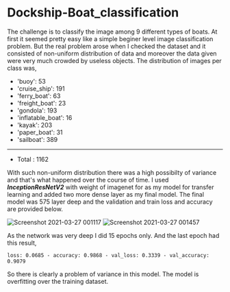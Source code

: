 # Dockship-Boat_classification

The challenge is to classify the image among 9 different types of boats. At first it seemed pretty easy like a simple beginer level image classification problem. But the real problem arose when I checked the dataset and it consisted of non-uniform distribution of data and moreover the data given were very much crowded by useless objects. The distribution of images per class was, 
* 'buoy': 53
* 'cruise_ship': 191
* 'ferry_boat': 63
* 'freight_boat': 23 
* 'gondola': 193 
* 'inflatable_boat': 16 
* 'kayak': 203 
* 'paper_boat': 31
* 'sailboat': 389
---
* Total : 1162

With such non-uniform distribution there was a high possibilty of variance and that's what happened over the course of time. I used ***InceptionResNetV2*** with weight of imagenet for as my model for transfer learning and added two more dense layer as my final model. The final model was 575 layer deep and the validation and train loss and accuracy are provided below.

![Screenshot 2021-03-27 001117](https://user-images.githubusercontent.com/44130583/112678506-0332e000-8e91-11eb-8b61-baeaa206ff16.png)
![Screenshot 2021-03-27 001457](https://user-images.githubusercontent.com/44130583/112678877-805e5500-8e91-11eb-8422-0fdaa06ad0f3.png)

As the network was very deep I did 15 epochs only. And the last epoch had this result,

    loss: 0.0685 - accuracy: 0.9868 - val_loss: 0.3339 - val_accuracy: 0.9079
    
So there is clearly a problem of variance in this model. The model is overfitting over the training dataset.
